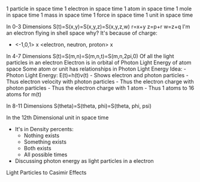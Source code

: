 

1 particle in space time
1 electron in space time
1 atom in space time
1 mole in space time
1 mass in space time
1 force in space time
1 unit in space time

In 0-3 Dimensions
S(t)=S(x,y)=S(x,y,z)=S(x,y,z,w)
r=x+y
z=p+r
w=z+q
I'm an electron flying in shell space
why? It's because of charge:
- <-1,0,1> x <electron, neutron, proton> x <t>


In 4-7 Dimensions
S(t)=S(m,n)=S(m,n,t)=S(m,n,2pi,0)
Of all the light particles in an electron
Electron is in orbital of Photon Light Energy of atom space
Some atom or unit has relationships in Photon Light Energy
Idea:
    - Photon Light Energy: E(t)=h(t)v(t)
    - Shows electron and photon particles
    - Thus electron velocity with photon particles
    - Thus the electron charge with photon particles
    - Thus the electron charge with 1 atom
    - Thus 1 atoms to 16 atoms for m(t)
    

In 8-11 Dimensions
S(theta)=S(theta, phi)=S(theta, phi, psi)

In the 12th Dimensional unit in space time
- It's in Density percents:
  - Nothing exists
  - Something exists
  - Both exists
  - All possible times
- Discussing photon energy as light particles in a electron

Light Particles to Casimir Effects
